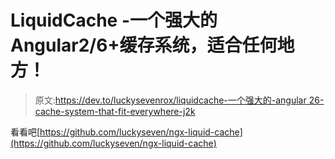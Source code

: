 # LiquidCache -一个强大的 Angular2/6+缓存系统，适合任何地方！

> 原文:[https://dev.to/luckysevenrox/liquidcache-一个强大的-angular 26-cache-system-that-fit-everywhere-j2k](https://dev.to/luckysevenrox/liquidcache---a-powerful-angular26-cache-system-that-fits-everywhere-j2k)

看看吧[https://github.com/luckyseven/ngx-liquid-cache](https://github.com/luckyseven/ngx-liquid-cache)